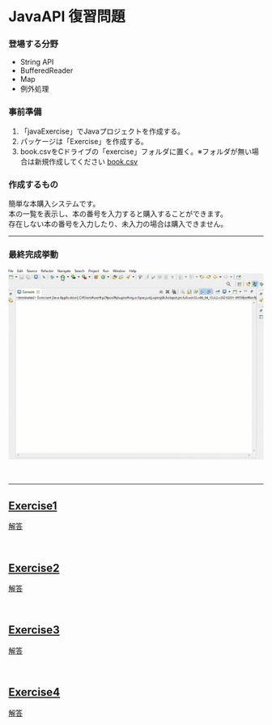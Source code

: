 # JavaAPI 復習問題

### 登場する分野
* String API
* BufferedReader
* Map
* 例外処理

### 事前準備
1. 「javaExercise」でJavaプロジェクトを作成する。
1. パッケージは「Exercise」を作成する。
1. book.csvをCドライブの「exercise」フォルダに置く。※フォルダが無い場合は新規作成してください
[book.csv](/book.csv)

### 作成するもの
簡単な本購入システムです。  
本の一覧を表示し、本の番号を入力すると購入することができます。  
存在しない本の番号を入力したり、未入力の場合は購入できません。

***
### 最終完成挙動
![完成挙動](img/finish.gif)

<br>

***

## [Exercise1](exercise1.md)
[解答](src/Exercise1.java)

<br>

## [Exercise2](exercise2.md)
[解答](src/Exercise2.java)

<br>

## [Exercise3](exercise3.md)
[解答](src/Exercise3.java)

<br>

## [Exercise4](exercise4.md)
[解答](src/Exercise4.java)
